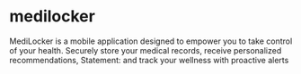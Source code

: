 # medilocker
MediLocker is a mobile application designed to empower you to take control of your health. Securely store your medical records, receive personalized recommendations, Statement: and track your wellness with proactive alerts
